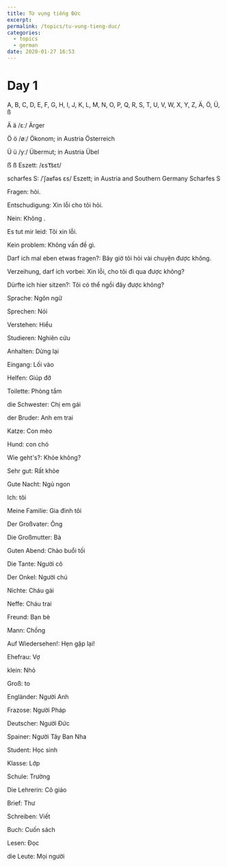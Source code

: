 ```yaml
---
title: Từ vụng tiếng Đức
excerpt: 
permalink: /topics/tu-vung-tieng-duc/
categories:
  - topics
  - german
date: 2020-01-27 16:53
---
```


# Day 1

A, B, C, D, E, F, G, H, I, J, K, L, M, N, O, P, Q, R, S, T, U, V, W, X, Y, Z, Ä, Ö, Ü, ß



Ä 	ä 	/ɛː/ 	Ärger

Ö 	ö 	/øː/ 	Ökonom; in Austria Österreich

Ü 	ü 	/yː/ 	Übermut; in Austria Übel

ẞ 	ß 	Eszett: /ɛsˈt͡sɛt/

scharfes S: /ˈʃaʁfəs ɛs/ 	Eszett; in Austria and Southern Germany Scharfes S 



Fragen: hỏi.

Entschudigung: Xin lỗi cho tôi hỏi.

Nein: Không	.

Es tut mir leid: Tôi xin lỗi.

Kein problem: Không vấn đề gì.

Darf ich mal eben etwas fragen?: Bây giờ tôi hỏi vài chuyện được không.

Verzeihung, darf ich vorbei: Xin lỗi, cho tôi đi qua được không?

Dürfte ich hier sitzen?: Tôi có thể ngồi đây được không?

Sprache: Ngôn ngữ

Sprechen: Nói

Verstehen: Hiểu

Studieren: Nghiên cứu

Anhalten: Dừng lại

Eingang: Lối vào

Helfen: Giúp đỡ

Toilette: Phòng tắm

die Schwester: Chị em gái

der Bruder: Anh em trai

Katze: Con mèo

Hund: con chó

Wie geht's?: Khỏe không?

Sehr gut: Rất khỏe

Gute Nacht: Ngủ ngon

Ich: tôi

Meine Familie: Gia đình tôi

Der Großvater: Ông

Die Großmutter: Bà 

Guten Abend: Chào buổi tối

Die Tante: Người cô

Der Onkel: Người chú 

Nichte: Cháu gái

Neffe: Cháu trai

Freund: Bạn bè

Mann: Chồng

Auf Wiedersehen!: Hẹn gặp lại!

Ehefrau: Vợ

klein: Nhỏ

Groß: to

Engländer: Người Anh

Frazose: Người Pháp

Deutscher: Người Đức

Spainer: Người Tây Ban Nha

Student: Học sinh

Klasse: Lớp

Schule: Trường

Die Lehrerin: Cô giáo

Brief: Thư

Schreiben: Viết

Buch: Cuốn sách

Lesen: Đọc

die Leute: Mọi người




